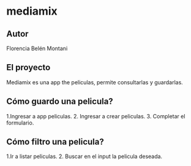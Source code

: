 # mediamix
## Autor
Florencia Belén Montani

## El proyecto 
Mediamix es una app the peliculas, permite consultarlas y guardarlas.
## Cómo guardo una pelicula?
  1.Ingresar a app peliculas.
  2. Ingresar a crear peliculas.
  3. Completar el formulario.
## Cómo filtro una pelicula?
  1.Ir a listar peliculas.
  2. Buscar en el input la pelicula deseada.  
